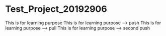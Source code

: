 # Test_Project_20192906
This is for learning purpose 
This is for learning purpose  --> push
This is for learning purpose  --> pull
This is for learning purpose  --> second push

